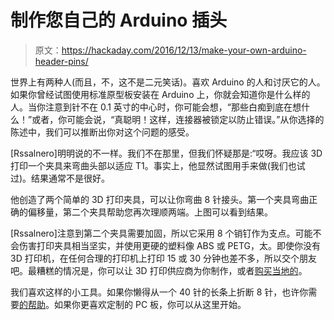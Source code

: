 # 制作您自己的 Arduino 插头

> 原文：<https://hackaday.com/2016/12/13/make-your-own-arduino-header-pins/>

世界上有两种人(而且，不，这不是二元笑话)。喜欢 Arduino 的人和讨厌它的人。如果你曾经试图使用标准原型板安装在 Arduino 上，你就会知道你是什么样的人。当你注意到针不在 0.1 英寸的中心时，你可能会想，“那些白痴到底在想什么！”或者，你可能会说，“真聪明！这样，连接器被锁定以防止错误。”从你选择的陈述中，我们可以推断出你对这个问题的感受。

[Rssalnero]明明说的不一样。我们不在那里，但我们怀疑那是:“哎呀。我应该 3D 打印一个夹具来弯曲头部以适应 T1。事实上，他显然试图用手来做(我们也试过)。结果通常不是很好。

他创造了两个简单的 3D 打印夹具，可以让你弯曲 8 针接头。第一个夹具弯曲正确的偏移量，第二个夹具帮助您再次理顺两端。上图可以看到结果。

[Rssalnero]注意到第二个夹具需要加固，所以它采用 8 个销钉作为支点。可能不会伤害打印夹具相当坚实，并使用更硬的塑料像 ABS 或 PETG，太。即使你没有 3D 打印机，在任何合理的打印机上打印 15 或 30 分钟也差不多，所以交个朋友吧。最糟糕的情况是，你可以让 3D 打印供应商为你制作，或者[购买当地的](https://www.3dhubs.com/)。

我们喜欢这样的小工具。如果你懒得从一个 40 针的长条上折断 8 针，也许你需要[的帮助](https://hackaday.com/2011/01/13/pin-header-sizing-machine/)。如果你更喜欢定制的 PC 板，你可以从这里开始。